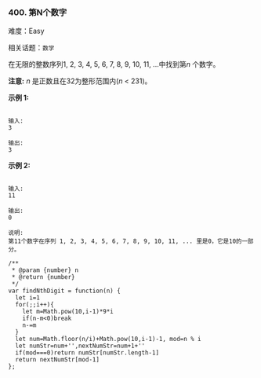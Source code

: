### 400. 第N个数字

难度：Easy

相关话题：`数学`

在无限的整数序列1, 2, 3, 4, 5, 6, 7, 8, 9, 10, 11, ...中找到第*n* 个数字。



**注意:** 
*n* 是正数且在32为整形范围内(*n*  < 231)。



**示例 1:** 



```

输入:
3

输出:
3
```


**示例 2:** 



```

输入:
11

输出:
0

说明:
第11个数字在序列 1, 2, 3, 4, 5, 6, 7, 8, 9, 10, 11, ... 里是0，它是10的一部分。
```

```
/**
 * @param {number} n
 * @return {number}
 */
var findNthDigit = function(n) {
  let i=1
  for(;;i++){
    let m=Math.pow(10,i-1)*9*i
    if(n-m<0)break
    n-=m
  }
  let num=Math.floor(n/i)+Math.pow(10,i-1)-1, mod=n % i
  let numStr=num+'',nextNumStr=num+1+''
  if(mod===0)return numStr[numStr.length-1]
  return nextNumStr[mod-1]
};
```

